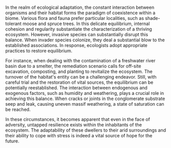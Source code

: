 In the realm of ecological adaptation, the constant interaction between organisms and their habitat forms the paradigm of coexistence within a biome. Various flora and fauna prefer particular localities, such as shade-tolerant moose and spruce trees. In this delicate equilibrium, internal cohesion and regularity substantiate the characterization of a thriving ecosystem. However, invasive species can substantially disrupt this balance. When invader species colonize, they deal a substantial blow to the established associations. In response, ecologists adopt appropriate practices to restore equilibrium.

For instance, when dealing with the contamination of a freshwater river basin due to a smelter, the remediation scenario calls for off-site excavation, composting, and planting to revitalize the ecosystem. The turnover of the habitat's entity can be a challenging endeavor. Still, with careful trial and the restoration of vital sources, the equilibrium can be potentially reestablished. The interaction between endogenous and exogenous factors, such as humidity and weathering, plays a crucial role in achieving this balance. When cracks or joints in the conglomerate substrate seep and leak, causing uneven massif weathering, a state of saturation can be reached.

In these circumstances, it becomes apparent that even in the face of adversity, untapped resilience exists within the inhabitants of the ecosystem. The adaptability of these dwellers to their arid surroundings and their ability to cope with stress is indeed a vital source of hope for the future.
